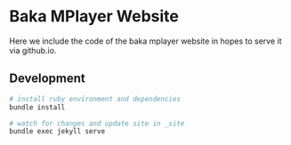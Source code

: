 # Baka MPlayer Website

Here we include the code of the baka mplayer website in hopes to serve it via github.io.

## Development
```bash
# install ruby environment and dependencies
bundle install

# watch for changes and update site in _site
bundle exec jekyll serve
```
